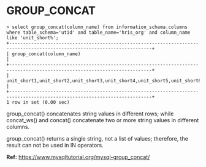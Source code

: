 # GROUP_CONCAT
```
> select group_concat(column_name) from information_schema.columns where table_schema='utid' and table_name='hris_org' and column_name like 'unit_short%';
+--------------------------------------------------------------------------------------------------------------------------+
| group_concat(column_name)                                                                                                |
+--------------------------------------------------------------------------------------------------------------------------+
| unit_short1,unit_short2,unit_short3,unit_short4,unit_short5,unit_short6,unit_short7,unit_short8,unit_short9,unit_short10 |
+--------------------------------------------------------------------------------------------------------------------------+
1 row in set (0.00 sec)
```

group_concat() concatenates string values in different rows; while concat_ws() and concat() concatenate two or more string values in different columns.

group_concat() returns a single string, not a list of values; therefore, the result can not be used in IN operators.

**Ref:** https://www.mysqltutorial.org/mysql-group_concat/
